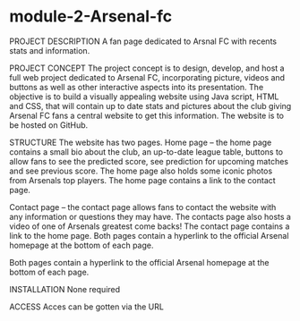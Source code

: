 # module-2-Arsenal-fc

PROJECT DESCRIPTION 
A fan page dedicated to Arsnal FC with recents stats and information.

PROJECT CONCEPT
The project concept is to design, develop, and host a full web project dedicated to Arsenal FC, incorporating picture, videos and buttons as well as other interactive aspects into its presentation.  The objective is to build a visually appealing website using Java script, HTML and CSS, that will contain up to date stats and pictures about the club giving Arsenal FC fans a central website to get this information. The website is to be hosted on GitHub. 

STRUCTURE
The website has two pages.
Home page – the home page contains a small bio about the club, an up-to-date league table, buttons to allow fans to see the predicted score, see prediction for upcoming matches and see previous score.  The home page also holds some iconic photos from Arsenals top players. The home page contains a link to the contact page.

Contact page – the contact page allows fans to contact the website with any information or questions they may have.  The contacts page also hosts a video of one of Arsenals greatest come backs!  The contact page contains a link to the home page. 
Both pages contain a hyperlink to the official Arsenal homepage at the bottom of each page. 

Both pages contain a hyperlink to the official Arsenal homepage at the bottom of each page. 

INSTALLATION 
None required

ACCESS 
Acces can be gotten via the URL

